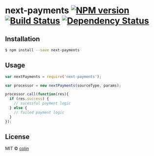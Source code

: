 # next-payments [![NPM version][npm-image]][npm-url] [![Build Status][travis-image]][travis-url] [![Dependency Status][daviddm-image]][daviddm-url]
> 

## Installation

```sh
$ npm install --save next-payments
```

## Usage

```js
var nextPayments = require('next-payments');

var processor = new nextPayments(sourceType, params);

processor.call(function(res){
  if (res.success) {
    // sucessful payment logic
  } else {
    // failed payment logic
  }
});
```
## License

MIT © [colin]()


[npm-image]: https://badge.fury.io/js/next-payments.svg
[npm-url]: https://npmjs.org/package/next-payments
[travis-image]: https://travis-ci.org/skydropx/next-payments.svg?branch=master
[travis-url]: https://travis-ci.org/skydropx/next-payments
[daviddm-image]: https://david-dm.org/skydropx/next-payments.svg?theme=shields.io
[daviddm-url]: https://david-dm.org/skydropx/next-payments

